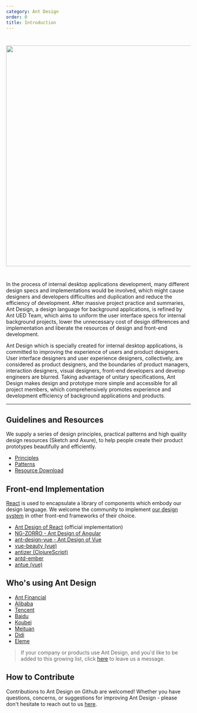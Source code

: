 ```yaml
---
category: Ant Design
order: 0
title: Introduction
---
```


<div style="text-align:center;margin:40px 0;">
  <img width="600" src="https://gw.alipayobjects.com/zos/rmsportal/lcamFWetlMgLkLmDUgmZ.png">
</div>

In the process of internal desktop applications development, many different design specs and implementations would be involved, which might cause designers and developers difficulties and duplication and reduce the efficiency of development. After massive project practice and summaries, Ant Design, a design language for background applications, is refined by Ant UED Team, which aims to uniform the user interface specs for internal background projects, lower the unnecessary cost of design differences and implementation and liberate the resources of design and front-end development.

Ant Design which is specially created for internal desktop applications, is committed to improving the experience of users and product designers. User interface designers and user experience designers, collectively, are considered as product designers, and the boundaries of product managers, interaction designers, visual designers, front-end developers and develop engineers are blurred. Taking advantage of unitary specifications, Ant Design makes design and prototype more simple and accessible for all project members, which comprehensively  promotes experience and development efficiency of background applications and products.

---

## Guidelines and Resources

We supply a series of design principles, practical patterns and high quality design resources (Sketch and Axure), to help people create their product prototypes beautifully and efficiently.

- [Principles](/docs/spec/proximity)
- [Patterns](/docs/pattern/navigation)
- [Resource Download](/docs/resource/download)

## Front-end Implementation

[React](http://facebook.github.io/react/) is used to encapsulate a library of components which embody our design language. We welcome the community to implement [our design system](https://ant.design/docs/spec/introduce) in other front-end frameworks of their choice.

- [Ant Design of React](/docs/react/introduce) (official implementation)
- <div class="outside-link"><a href="http://ng.ant.design" target="_blank">NG-ZORRO - Ant Design of Angular</a></div>
- <div class="outside-link"><a href="https://github.com/vueComponent/ant-design-vue" target="_blank">ant-design-vue - Ant Design of Vue</a></div>
- <div class="outside-link"><a href="https://github.com/FE-Driver/vue-beauty" target="_blank">vue-beauty (vue)</a></div>
- <div class="outside-link"><a href="https://github.com/priornix/antizer" target="_blank">antizer (ClojureScript)</a></div>
- <div class="outside-link"><a href="https://github.com/idcos/antd-ember" target="_blank">antd-ember</a></div>
- <div class="outside-link"><a href="https://github.com/zzuu666/antue" target="_blank">antue (vue)</a></div>

## Who's using Ant Design

- [Ant Financial](http://www.antgroup.com/index.htm?locale=en_US)
- [Alibaba](http://www.alibaba.com/)
- [Tencent](http://www.tencent.com)
- [Baidu](http://www.baidu.com)
- [Koubei](http://www.koubei.com/)
- [Meituan](http://www.meituan.com)
- [Didi](http://www.xiaojukeji.com/)
- [Eleme](https://www.ele.me/)

> If your company or products use Ant Design, and you'd like to be added to this growing list, click [here](https://github.com/ant-design/ant-design/issues/477) to leave us a message.

## How to Contribute

Contributions to Ant Design on Github are welcomed! Whether you have questions, concerns, or suggestions for improving Ant Design - please don't hesitate to reach out to us [here](https://github.com/ant-design/ant-design/issues).
